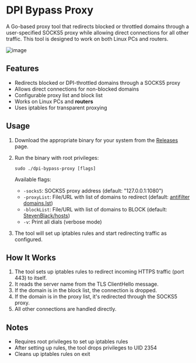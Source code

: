 # DPI Bypass Proxy

A Go-based proxy tool that redirects blocked or throttled domains through a user-specified SOCKS5 proxy while allowing direct connections for all other traffic. This tool is designed to work on both Linux PCs and routers.

![image](https://github.com/user-attachments/assets/f772e8a4-f3f2-499f-8c6b-5d7d414b6592)

## Features

- Redirects blocked or DPI-throttled domains through a SOCKS5 proxy
- Allows direct connections for non-blocked domains
- Configurable proxy list and block list
- Works on Linux PCs and **routers**
- Uses iptables for transparent proxying

## Usage

1. Download the appropriate binary for your system from the [Releases](https://github.com/Jipok/dpi-bypass-proxy/releases) page.

2. Run the binary with root privileges:

   ```
   sudo ./dpi-bypass-proxy [flags]
   ```

   Available flags:
   - `-socks5`: SOCKS5 proxy address (default: "127.0.0.1:1080")
   - `-proxyList`: File/URL with list of domains to redirect (default: [antifilter domains.lst](https://antifilter.download/list/domains.lst))
   - `-blockList`: File/URL with list of domains to BLOCK (default: [StevenBlack/hosts](https://raw.githubusercontent.com/StevenBlack/hosts/master/alternates/gambling/hosts))
   - `-v`: Print all dials (verbose mode)

3. The tool will set up iptables rules and start redirecting traffic as configured.

## How It Works

1. The tool sets up iptables rules to redirect incoming HTTPS traffic (port 443) to itself.
2. It reads the server name from the TLS ClientHello message.
3. If the domain is in the block list, the connection is dropped.
4. If the domain is in the proxy list, it's redirected through the SOCKS5 proxy.
5. All other connections are handled directly.

## Notes

- Requires root privileges to set up iptables rules
- After setting up rules, the tool drops privileges to UID 2354
- Cleans up iptables rules on exit
